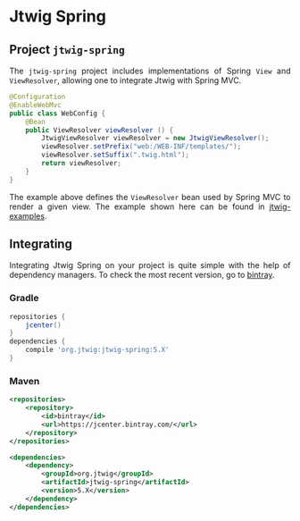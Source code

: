 # Jtwig Spring

## Project ``jtwig-spring``

<p style="text-align: justify;">
The <code>jtwig-spring</code> project includes implementations of Spring <code>View</code> and <code>ViewResolver</code>, allowing one to integrate Jtwig with Spring MVC.
</p>

```java
@Configuration
@EnableWebMvc
public class WebConfig {
    @Bean
    public ViewResolver viewResolver () {
        JtwigViewResolver viewResolver = new JtwigViewResolver();
        viewResolver.setPrefix("web:/WEB-INF/templates/");
        viewResolver.setSuffix(".twig.html");
        return viewResolver;
    }
}
```

<p style="text-align: justify;">
The example above defines the <code>ViewResolver</code> bean used by Spring MVC to render a given view. The example shown here can be found in <a href="https://github.com/jtwig/jtwig-examples/tree/master/gradle-jtwig-spring-simple">jtwig-examples</a>.
</p>

## Integrating

<p style="text-align: justify;">
Integrating Jtwig Spring on your project is quite simple with the help of dependency managers. To check the most recent version, go to <a target="_blank" href="https://bintray.com/jtwig/maven/jtwig-spring/view">bintray</a>.
</p>

### Gradle


```gradle
repositories {
    jcenter()
}
dependencies {
    compile 'org.jtwig:jtwig-spring:5.X'
}
```


### Maven

```xml
<repositories>
    <repository>
        <id>bintray</id>
        <url>https://jcenter.bintray.com/</url>
    </repository>
</repositories>

<dependencies>
    <dependency>
        <groupId>org.jtwig</groupId>
        <artifactId>jtwig-spring</artifactId>
        <version>5.X</version>
    </dependency>
</dependencies>
```
